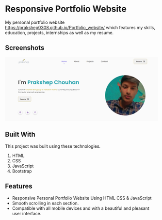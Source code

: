 # Responsive Portfolio Website

My personal portfolio website https://prakshep0308.github.io/Portfolio_website/ which features my skills, education, projects, internships as well as my resume.

## Screenshots

![alt text](assets/images/README_img.png)

## Built With

This project was built using these technologies.

1. HTML
2. CSS
3. JavaScript
4. Bootstrap

## Features

- Responsive Personal Portfolio Website Using HTML CSS & JavaScript
- Smooth scrolling in each section.
- Compatible with all mobile devices and with a beautiful and pleasant user interface.

[def]: ../README_img.png
